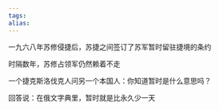 ```yaml
---
tags: 
alias:
---
```

一九六八年苏修侵捷后，苏捷之间签订了苏军暂时留驻捷境的条约

时隔数年，苏修占领军仍然赖着不走

一个捷克斯洛伐克人问另一个本国人：你知道暂时是什么意思吗？

回答说：在俄文字典里，暂时就是比永久少一天